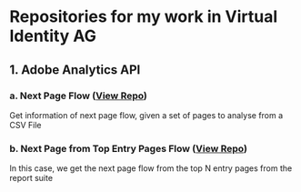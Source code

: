 # Repositories for my work in Virtual Identity AG
## 1. Adobe Analytics API
### a. Next Page Flow ([View Repo](/AdobeApi/nextPageAnalysis.R))
Get information of next page flow, given a set of pages to analyse from a CSV File
### b. Next Page from Top Entry Pages Flow ([View Repo](/AdobeApi/nextPageTopEntryPages.R))
In this case, we get the next page flow from the top N entry pages from the report suite
